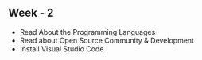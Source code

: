 ## Week - 2

- Read About the Programming Languages
- Read about Open Source Community & Development
- Install Visual Studio Code

